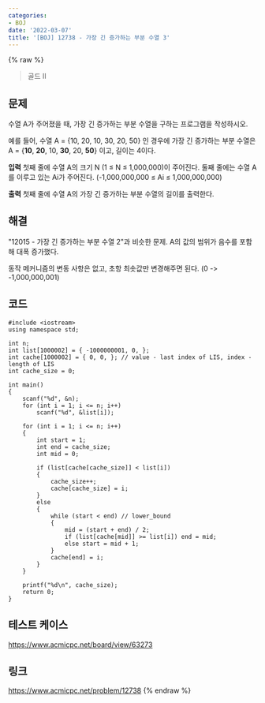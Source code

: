 ```yaml
---
categories:
- BOJ
date: '2022-03-07'
title: '[BOJ] 12738 - 가장 긴 증가하는 부분 수열 3'
---
```


{% raw %}
>골드 II

## 문제
수열 A가 주어졌을 때, 가장 긴 증가하는 부분 수열을 구하는 프로그램을 작성하시오.

예를 들어, 수열 A = {10, 20, 10, 30, 20, 50} 인 경우에 가장 긴 증가하는 부분 수열은 A = {**10**,  **20**, 10,  **30**, 20,  **50**} 이고, 길이는 4이다.

**입력**
첫째 줄에 수열 A의 크기 N (1 ≤ N ≤ 1,000,000)이 주어진다.
둘째 줄에는 수열 A를 이루고 있는 Ai가 주어진다. (-1,000,000,000 ≤ Ai ≤ 1,000,000,000)

**출력**
첫째 줄에 수열 A의 가장 긴 증가하는 부분 수열의 길이를 출력한다.

##  해결
"12015 - 가장 긴 증가하는 부분 수열 2"과 비슷한 문제. A의 값의 범위가 음수를 포함해 대폭 증가했다.

동작 메커니즘의 변동 사항은 없고, 초항 최솟값만 변경해주면 된다. (0 -> -1,000,000,001)<br>

## 코드
```
#include <iostream>
using namespace std;

int n;
int list[1000002] = { -1000000001, 0, };
int cache[1000002] = { 0, 0, }; // value - last index of LIS, index - length of LIS 
int cache_size = 0;

int main()
{
	scanf("%d", &n);
	for (int i = 1; i <= n; i++)
		scanf("%d", &list[i]);

	for (int i = 1; i <= n; i++)
	{
		int start = 1;
		int end = cache_size;
		int mid = 0;

		if (list[cache[cache_size]] < list[i])
		{
			cache_size++;
			cache[cache_size] = i;
		}
		else
		{
			while (start < end) // lower_bound
			{
				mid = (start + end) / 2;
				if (list[cache[mid]] >= list[i]) end = mid;
				else start = mid + 1;
			}
			cache[end] = i;
		}
	}

	printf("%d\n", cache_size);
	return 0;
}
```

## 테스트 케이스
https://www.acmicpc.net/board/view/63273


## 링크
https://www.acmicpc.net/problem/12738
{% endraw %}